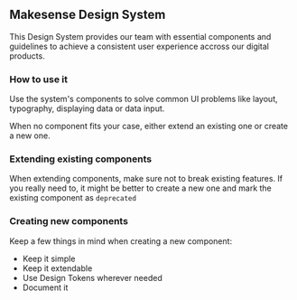 ## Makesense Design System

This Design System provides our team with essential components and guidelines to achieve a consistent user experience accross our digital products.

### How to use it

Use the system's components to solve common UI problems like layout, typography, displaying data or data input.

When no component fits your case, either extend an existing one or create a new one.

### Extending existing components

When extending components, make sure not to break existing features. If you really need to, it might be better to create a new one and mark the existing component as `deprecated`

### Creating new components

Keep a few things in mind when creating a new component:
* Keep it simple
* Keep it extendable
* Use Design Tokens wherever needed
* Document it


